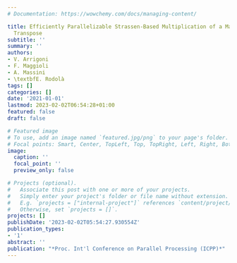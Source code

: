 ```yaml
---
# Documentation: https://wowchemy.com/docs/managing-content/

title: Efficiently Parallelizable Strassen-Based Multiplication of a Matrix by its
  Transpose
subtitle: ''
summary: ''
authors:
- V. Arrigoni
- F. Maggioli
- A. Massini
- \textbfE. Rodolà
tags: []
categories: []
date: '2021-01-01'
lastmod: 2023-02-02T06:54:28+01:00
featured: false
draft: false

# Featured image
# To use, add an image named `featured.jpg/png` to your page's folder.
# Focal points: Smart, Center, TopLeft, Top, TopRight, Left, Right, BottomLeft, Bottom, BottomRight.
image:
  caption: ''
  focal_point: ''
  preview_only: false

# Projects (optional).
#   Associate this post with one or more of your projects.
#   Simply enter your project's folder or file name without extension.
#   E.g. `projects = ["internal-project"]` references `content/project/deep-learning/index.md`.
#   Otherwise, set `projects = []`.
projects: []
publishDate: '2023-02-02T05:54:27.930554Z'
publication_types:
- '1'
abstract: ''
publication: "*Proc. Int'l Conference on Parallel Processing (ICPP)*"
---
```

